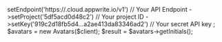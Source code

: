 <?php

use Appwrite\Client;
use Appwrite\Services\Avatars;

$client = new Client();

$client
    ->setEndpoint('https://<REGION>.cloud.appwrite.io/v1') // Your API Endpoint
    ->setProject('5df5acd0d48c2') // Your project ID
    ->setKey('919c2d18fb5d4...a2ae413da83346ad2') // Your secret API key
;

$avatars = new Avatars($client);

$result = $avatars->getInitials();